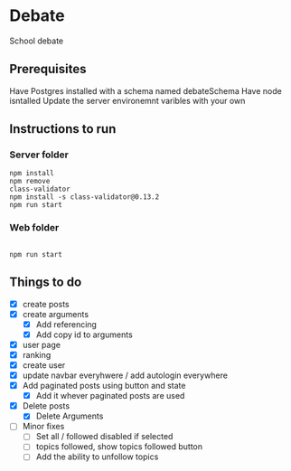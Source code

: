 # Debate

School debate

## Prerequisites

Have Postgres installed with a schema named debateSchema
Have node isntalled
Update the server environemnt varibles with your own

## Instructions to run

### Server folder

```
npm install
npm remove
class-validator
npm install -s class-validator@0.13.2
npm run start

```

### Web folder

```

npm run start

```

## Things to do

- [x] create posts
- [x] create arguments
  - [x] Add referencing
  - [x] Add copy id to arguments
- [x] user page
- [x] ranking
- [x] create user
- [x] update navbar everyhwere / add autologin everywhere
- [x] Add paginated posts using button and state
  - [x] Add it whever paginated posts are used
- [x] Delete posts
  - [x] Delete Arguments
- [ ] Minor fixes
  - [ ] Set all / followed disabled if selected
  - [ ] topics followed, show topics followed button
  - [ ] Add the ability to unfollow topics
